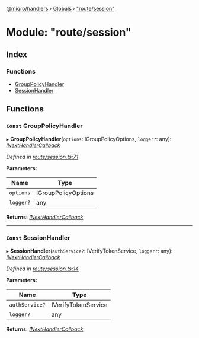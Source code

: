 [@miqro/handlers](../README.md) › [Globals](../globals.md) › ["route/session"](_route_session_.md)

# Module: "route/session"

## Index

### Functions

* [GroupPolicyHandler](_route_session_.md#const-grouppolicyhandler)
* [SessionHandler](_route_session_.md#const-sessionhandler)

## Functions

### `Const` GroupPolicyHandler

▸ **GroupPolicyHandler**(`options`: IGroupPolicyOptions, `logger?`: any): *[INextHandlerCallback](_route_common_handlerutils_.md#inexthandlercallback)*

*Defined in [route/session.ts:71](https://github.com/claukers/miqro-express/blob/df8c9ce/src/route/session.ts#L71)*

**Parameters:**

Name | Type |
------ | ------ |
`options` | IGroupPolicyOptions |
`logger?` | any |

**Returns:** *[INextHandlerCallback](_route_common_handlerutils_.md#inexthandlercallback)*

___

### `Const` SessionHandler

▸ **SessionHandler**(`authService?`: IVerifyTokenService, `logger?`: any): *[INextHandlerCallback](_route_common_handlerutils_.md#inexthandlercallback)*

*Defined in [route/session.ts:14](https://github.com/claukers/miqro-express/blob/df8c9ce/src/route/session.ts#L14)*

**Parameters:**

Name | Type |
------ | ------ |
`authService?` | IVerifyTokenService |
`logger?` | any |

**Returns:** *[INextHandlerCallback](_route_common_handlerutils_.md#inexthandlercallback)*
